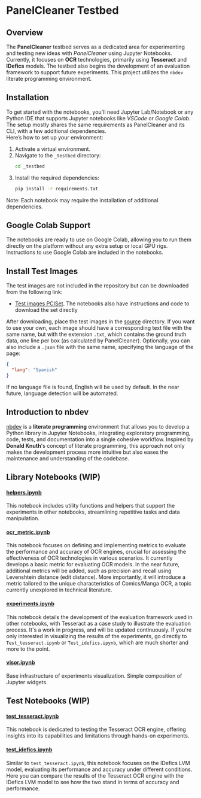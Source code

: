 # PanelCleaner Testbed

## Overview
The **PanelCleaner** testbed serves as a dedicated area for experimenting and testing new ideas with *PanelCleaner* using Jupyter Notebooks. Currently, it focuses on **OCR** technologies, primarily using **Tesseract** and **IDefics** models. The testbed also begins the development of an evaluation framework to support future experiments. This project utilizes the `nbdev` literate programming environment.

## Installation
To get started with the notebooks, you'll need Jupyter Lab/Notebook or any Python IDE that supports Jupyter notebooks like *VSCode* or *Google Colab*. 
The setup mostly shares the same requirements as PanelCleaner and its CLI, with a few additional dependencies.  
Here’s how to set up your environment:
1. Activate a virtual environment.
2. Navigate to the `_testbed` directory:
   ```bash
   cd _testbed
   ```
3. Install the required dependencies:
   ```bash
   pip install -r requirements.txt
   ```
Note: Each notebook may require the installation of additional dependencies.

## Google Colab Support
The notebooks are ready to use on Google Colab, allowing you to run them directly on the platform without any extra setup or local GPU rigs.
Instructions to use Google Colab are included in the notebooks.

## Install Test Images
The test images are not included in the repository but can be downloaded from the following link:
- [Test images PCISet](https://drive.google.com/file/d/18TSXLCYAPxAlUsdHmgAe6FZM5d8K6gcT/view?usp=drive_link). The notebooks also have instructions and code to download the set directly 

After downloading, place the test images in the [source](source) directory. If you want to use your own, each image should have a corresponding text file with the same name, but with the extension `.txt`, which contains the ground truth data, one line per box (as calculated by PanelCleaner). Optionally, you can also include a `.json` file with the same name, specifying the language of the page:
```json
{
  "lang": "Spanish"
}
```
If no language file is found, English will be used by default. In the near future, language detection will be automated.

## Introduction to nbdev
[nbdev](https://nbdev.fast.ai/) is a **literate programming** environment that allows you to develop a Python library in Jupyter Notebooks, integrating exploratory programming, code, tests, and documentation into a single cohesive workflow. Inspired by **Donald Knuth**'s concept of literate programming, this approach not only makes the development process more intuitive but also eases the maintenance and understanding of the codebase.

## Library Notebooks (WIP)

#### [helpers.ipynb](helpers.ipynb)
This notebook includes utility functions and helpers that support the experiments in other notebooks, streamlining repetitive tasks and data manipulation.

#### [ocr_metric.ipynb](ocr_metric.ipynb)
This notebook focuses on defining and implementing metrics to evaluate the performance and accuracy of OCR engines, crucial for assessing the effectiveness of OCR technologies in various scenarios. It currently develops a basic metric for evaluating OCR models. In the near future, additional metrics will be added, such as precision and recall using Levenshtein distance (edit distance). More importantly, it will introduce a metric tailored to the unique characteristics of Comics/Manga OCR, a topic currently unexplored in technical literature.

#### [experiments.ipynb](experiments.ipynb)
This notebook details the development of the evaluation framework used in other notebooks, with Tesseract as a case study to illustrate the evaluation process. It's a work in progress, and will be updated continuously. If you're only interested in visualizing the results of the experiments, go directly to `Test_tesseract.ipynb` or `Test_idefics.ipynb`, which are much shorter and more to the point.

#### [visor.ipynb](visor.ipynb)
Base infrastructure of experiments visualization. Simple composition of Jupyter widgets.


## Test Notebooks (WIP)

#### [test_tesseract.ipynb](test_tesseract.ipynb)
This notebook is dedicated to testing the Tesseract OCR engine, offering insights into its capabilities and limitations through hands-on experiments.

#### [test_idefics.ipynb](test_idefics.ipynb)
Similar to `test_tesseract.ipynb`, this notebook focuses on the IDefics LVM model, evaluating its performance and accuracy under different conditions. Here you can compare the results of the Tesseract OCR engine with the IDefics LVM model to see how the two stand in terms of accuracy and performance.

